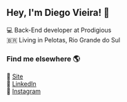 ## Hey, I'm Diego Vieira! 👋

💻 Back-End developer at Prodigious
<br>
🇧🇷 Living in Pelotas, Rio Grande do Sul

### Find me elsewhere 🌎

🚀 [Site](https://diegocvieira.github.io/)
<br>
💼 [LinkedIn](https://www.linkedin.com/in/diegocvieira/)
<br>
📸 [Instagram](https://www.instagram.com/vieiracdiego/)

<!--
**diegocvieira/diegocvieira** is a ✨ _special_ ✨ repository because its `README.md` (this file) appears on your GitHub profile.

Here are some ideas to get you started:

- 🔭 I’m currently working on ...
- 🌱 I’m currently learning ...
- 👯 I’m looking to collaborate on ...
- 🤔 I’m looking for help with ...
- 💬 Ask me about ...
- 📫 How to reach me: ...
- 😄 Pronouns: ...
- ⚡ Fun fact: ...
-->
